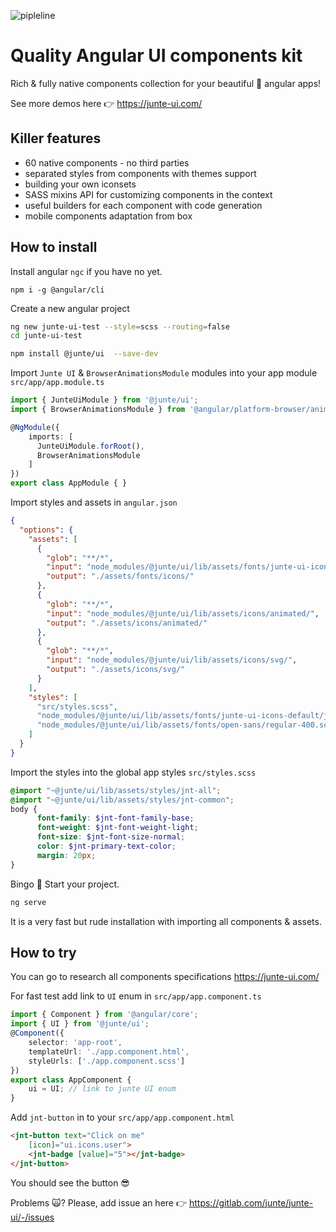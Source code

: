![pipleline](https://gitlab.com/junte/junte-ui/badges/master/pipeline.svg)
# Quality Angular UI components kit
Rich & fully native components collection for your beautiful 🤩 angular apps! 

See more demos here 👉 https://junte-ui.com/

## Killer features
* 60 native components - no third parties
* separated styles from components with themes support
* building your own iconsets
* SASS mixins API for customizing components in the context
* useful builders for each component with code generation
* mobile components adaptation from box

## How to install
Install angular `ngc` if you have no yet.
```
npm i -g @angular/cli
```

Create a new angular project
```bash
ng new junte-ui-test --style=scss --routing=false
cd junte-ui-test
```

```bash
npm install @junte/ui  --save-dev
```
Import `Junte UI` & `BrowserAnimationsModule` modules into your app module `src/app/app.module.ts`
```typescript
import { JunteUiModule } from '@junte/ui';
import { BrowserAnimationsModule } from '@angular/platform-browser/animations';

@NgModule({
    imports: [
      JunteUiModule.forRoot(), 
      BrowserAnimationsModule
    ]
})
export class AppModule { }
```
Import styles and assets in `angular.json`
```json
{
  "options": {
    "assets": [
      {
        "glob": "**/*",
        "input": "node_modules/@junte/ui/lib/assets/fonts/junte-ui-icons-default/",
        "output": "./assets/fonts/icons/"
      },
      {
        "glob": "**/*",
        "input": "node_modules/@junte/ui/lib/assets/icons/animated/",
        "output": "./assets/icons/animated/"
      },
      {
        "glob": "**/*",
        "input": "node_modules/@junte/ui/lib/assets/icons/svg/",
        "output": "./assets/icons/svg/"
      }
    ],
    "styles": [
      "src/styles.scss",
      "node_modules/@junte/ui/lib/assets/fonts/junte-ui-icons-default/junte-ui-icons-default-font.scss",
      "node_modules/@junte/ui/lib/assets/fonts/open-sans/regular-400.scss"
    ]
  }
}
```

Import the styles into the global app styles `src/styles.scss`
```scss
@import "~@junte/ui/lib/assets/styles/jnt-all";
@import "~@junte/ui/lib/assets/styles/jnt-common";
body {
      font-family: $jnt-font-family-base;
      font-weight: $jnt-font-weight-light;
      font-size: $jnt-font-size-normal;
      color: $jnt-primary-text-color;
      margin: 20px;
}
```
Bingo 👏 Start your project.
```bash
ng serve
``` 

It is a very fast but rude installation with importing all components & assets.

## How to try
You can go to research all components specifications https://junte-ui.com/

For fast test add link to `UI` enum in `src/app/app.component.ts`
```typescript
import { Component } from '@angular/core';
import { UI } from '@junte/ui';
@Component({
    selector: 'app-root',
    templateUrl: './app.component.html',
    styleUrls: ['./app.component.scss']
})
export class AppComponent {
    ui = UI; // link to junte UI enum
}
```

Add `jnt-button` in to your `src/app/app.component.html`

```html
<jnt-button text="Click on me"
    [icon]="ui.icons.user">
    <jnt-badge [value]="5"></jnt-badge>
</jnt-button>
```

You should see the button 😎

Problems 🙀? Please, add issue an here 👉 https://gitlab.com/junte/junte-ui/-/issues
